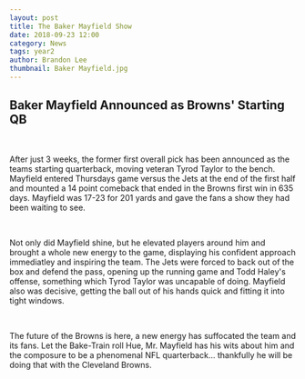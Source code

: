 ```yaml
---
layout: post
title: The Baker Mayfield Show
date: 2018-09-23 12:00
category: News
tags: year2
author: Brandon Lee
thumbnail: Baker Mayfield.jpg
---
```




## Baker Mayfield Announced as Browns' Starting QB

<br>

After just 3 weeks, the former first overall pick has been announced as the teams starting quarterback, moving veteran Tyrod Taylor to the bench. Mayfield entered Thursdays game versus the Jets at the end of the first half and mounted a 14 point comeback that ended in the Browns first win in 635 days. Mayfield was 17-23 for 201 yards and gave the fans a show they had been waiting to see.

<br>

Not only did Mayfield shine, but he elevated players around him and brought a whole new energy to the game, displaying his confident approach immediatley and inspiring the team. The Jets were forced to back out of the box and defend the pass, opening up the running game and Todd Haley's offense, something which Tyrod Taylor was uncapable of doing. Mayfield also was decisive, getting the ball out of his hands quick and fitting it into tight windows.

<br>

The future of the Browns is here, a new energy has suffocated the team and its fans. Let the Bake-Train roll Hue, Mr. Mayfield has his wits about him and the composure to be a phenomenal NFL quarterback... thankfully he will be doing that with the Cleveland Browns. 

